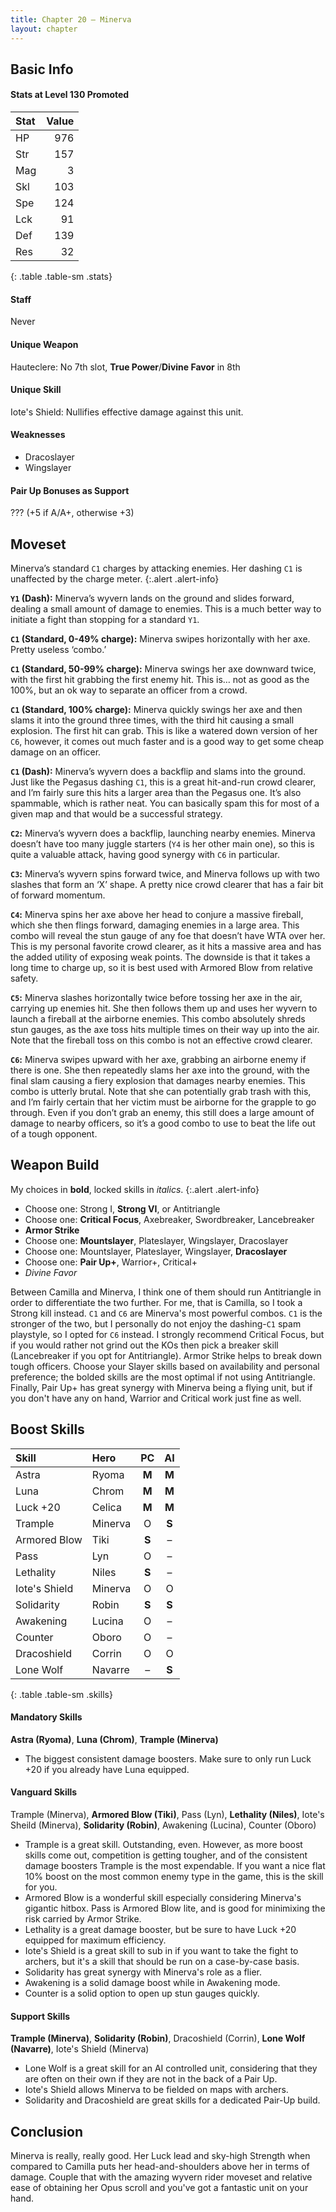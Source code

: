 ```yaml
---
title: Chapter 20 — Minerva
layout: chapter
---
```


## Basic Info

#### Stats at Level 130 Promoted

| Stat | Value |
| :--- | ----: |
| HP   |   976 |
| Str  |   157 |
| Mag  |     3 |
| Skl  |   103 |
| Spe  |   124 |
| Lck  |    91 |
| Def  |   139 |
| Res  |    32 |
{: .table .table-sm .stats}

#### Staff

Never

#### Unique Weapon

Hauteclere: No 7th slot, **True Power**/**Divine Favor** in 8th

#### Unique Skill

Iote's Shield: Nullifies effective damage against this unit.

#### Weaknesses

- Dracoslayer
- Wingslayer

#### Pair Up Bonuses as Support
??? (+5 if A/A+, otherwise +3)

## Moveset

Minerva’s standard `C1` charges by attacking enemies. Her dashing `C1` is unaffected by the charge meter.
{:.alert .alert-info}

**`Y1` (Dash):** Minerva’s wyvern lands on the ground and slides forward, dealing a small amount of damage to enemies. This is a much better way to initiate a fight than stopping for a standard `Y1`.

**`C1` (Standard, 0-49% charge):** Minerva swipes horizontally with her axe. Pretty useless ‘combo.’

**`C1` (Standard, 50-99% charge):** Minerva swings her axe downward twice, with the first hit grabbing the first enemy hit. This is… not as good as the 100%, but an ok way to separate an officer from a crowd.

**`C1` (Standard, 100% charge):** Minerva quickly swings her axe and then slams it into the ground three times, with the third hit causing a small explosion. The first hit can grab. This is like a watered down version of her `C6`, however, it comes out much faster and is a good way to get some cheap damage on an officer.

**`C1` (Dash):** Minerva’s wyvern does a backflip and slams into the ground. Just like the Pegasus dashing `C1`, this is a great hit-and-run crowd clearer, and I’m fairly sure this hits a larger area than the Pegasus one. It’s also spammable, which is rather neat. You can basically spam this for most of a given map and that would be a successful strategy.

**`C2`:** Minerva’s wyvern does a backflip, launching nearby enemies. Minerva doesn’t have too many juggle starters (`Y4` is her other main one), so this is quite a valuable attack, having good synergy with `C6` in particular.

**`C3`:** Minerva’s wyvern spins forward twice, and Minerva follows up with two slashes that form an ‘X’ shape. A pretty nice crowd clearer that has a fair bit of forward momentum.

**`C4`:** Minerva spins her axe above her head to conjure a massive fireball, which she then flings forward, damaging enemies in a large area. This combo will reveal the stun gauge of any foe that doesn’t have WTA over her. This is my personal favorite crowd clearer, as it hits a massive area and has the added utility of exposing weak points. The downside is that it takes a long time to charge up, so it is best used with Armored Blow from relative safety.

**`C5`:** Minerva slashes horizontally twice before tossing her axe in the air, carrying up enemies hit. She then follows them up and uses her wyvern to launch a fireball at the airborne enemies. This combo absolutely shreds stun gauges, as the axe toss hits multiple times on their way up into the air. Note that the fireball toss on this combo is not an effective crowd clearer.

**`C6`:** Minerva swipes upward with her axe, grabbing an airborne enemy if there is one. She then repeatedly slams her axe into the ground, with the final slam causing a fiery explosion that damages nearby enemies. This combo is utterly brutal. Note that she can potentially grab trash with this, and I’m fairly certain that her victim must be airborne for the grapple to go through. Even if you don’t grab an enemy, this still does a large amount of damage to nearby officers, so it’s a good combo to use to beat the life out of a tough opponent.

## Weapon Build

My choices in **bold**, locked skills in _italics_.
{:.alert .alert-info}

- Choose one: Strong I, **Strong VI**, or Antitriangle
- Choose one: **Critical Focus**, Axebreaker, Swordbreaker, Lancebreaker
- **Armor Strike** 
- Choose one: **Mountslayer**, Plateslayer, Wingslayer, Dracoslayer
- Choose one: Mountslayer, Plateslayer, Wingslayer, **Dracoslayer**
- Choose one: **Pair Up+**, Warrior+, Critical+
- _Divine Favor_

Between Camilla and Minerva, I think one of them should run Antitriangle in order to differentiate the two further. For me, that is Camilla, so I took a Strong kill instead. `C1` and `C6` are Minerva's most powerful combos. `C1` is the stronger of the two, but I personally do not enjoy the dashing-`C1` spam playstyle, so I opted for `C6` instead.  I strongly recommend Critical Focus, but if you would rather not grind out the KOs then pick a breaker skill (Lancebreaker if you opt for Antitriangle).  Armor Strike helps to break down tough officers. Choose your Slayer skills based on availability and personal preference; the bolded skills are the most optimal if not using Antitriangle. Finally, Pair Up+ has great synergy with Minerva being a flying unit, but if you don't have any on hand, Warrior and Critical work just fine as well.

## Boost Skills

| Skill          | Hero        |  PC   |  AI   |
| :------------- | :---------- | :---: | :---: |
| Astra          | Ryoma       | **M** | **M** |
| Luna           | Chrom       | **M** | **M** |
| Luck +20       | Celica      | **M** | **M** |
| Trample        | Minerva     |   O   | **S** |
| Armored Blow   | Tiki        | **S** |   –   |
| Pass           | Lyn         |   O   |   –   |
| Lethality      | Niles       | **S** |   –   |
| Iote's Shield  | Minerva     |   O   |   O   |
| Solidarity     | Robin       | **S** | **S** |
| Awakening      | Lucina      |   O   |   –   |
| Counter        | Oboro       |   O   |   –   |
| Dracoshield    | Corrin      |   O   |   O   |
| Lone Wolf      | Navarre     |   –   | **S** |
{: .table .table-sm .skills}

#### Mandatory Skills

**Astra (Ryoma)**, **Luna (Chrom)**, **Trample (Minerva)**

- The biggest consistent damage boosters. Make sure to only run Luck +20 if you already have Luna equipped.

#### Vanguard Skills

Trample (Minerva), **Armored Blow (Tiki)**, Pass (Lyn), **Lethality (Niles)**, Iote's Sheild (Minerva), **Solidarity (Robin)**, Awakening (Lucina), Counter (Oboro)

- Trample is a great skill. Outstanding, even. However, as more boost skills come out, competition is getting tougher, and of the consistent damage boosters Trample is the most expendable. If you want a nice flat 10% boost on the most common enemy type in the game, this is the skill for you.
- Armored Blow is a wonderful skill especially considering Minerva's gigantic hitbox. Pass is Armored Blow lite, and is good for minimixing the risk carried by Armor Strike.
- Lethality is a great damage booster, but be sure to have Luck +20 equipped for maximum efficiency.
- Iote's Shield is a great skill to sub in if you want to take the fight to archers, but it's a skill that should be run on a case-by-case basis.
- Solidarity has great synergy with Minerva's role as a flier.
- Awakening is a solid damage boost while in Awakening mode.
- Counter is a solid option to open up stun gauges quickly.

#### Support Skills

**Trample (Minerva)**, **Solidarity (Robin)**, Dracoshield (Corrin), **Lone Wolf (Navarre)**, Iote's Shield (Minerva)

- Lone Wolf is a great skill for an AI controlled unit, considering that they are often on their own if they are not in the back of a Pair Up.
- Iote's Shield allows Minerva to be fielded on maps with archers.
- Solidarity and Dracoshield are great skills for a dedicated Pair-Up build.

## Conclusion

Minerva is really, really good. Her Luck lead and sky-high Strength when compared to Camilla puts her head-and-shoulders above her in terms of damage. Couple that with the amazing wyvern rider moveset and relative ease of obtaining her Opus scroll and you've got a fantastic unit on your hand.
